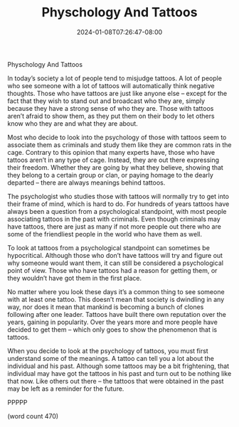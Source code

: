﻿---
title: "Physchology And Tattoos"
date: 2024-01-08T07:26:47-08:00
description: "Tattoos Tips for Web Success"
featured_image: "/images/Tattoos.jpg"
tags: ["Tattoos"]
---

Physchology And Tattoos

In today’s society a lot of people tend to misjudge tattoos.  A lot of people who see someone with a lot of tattoos will automatically think negative thoughts.  Those who have tattoos are just like anyone else – except for the fact that they wish to stand out and broadcast who they are, simply because they have a strong sense of who they are.  Those with tattoos aren’t afraid to show them, as they put them on their body to let others know who they are and what they are about.

Most who decide to look into the psychology of those with tattoos seem to associate them as criminals and study them like they are common rats in the cage.  Contrary to this opinion that many experts have, those who have tattoos aren’t in any type of cage.  Instead, they are out there expressing their freedom.  Whether they are going by what they believe, showing that they belong to a certain group or clan, or paying homage to the dearly departed – there are always meanings behind tattoos.

The psychologist who studies those with tattoos will normally try to get into their frame of mind, which is hard to do.  For hundreds of years tattoos have always been a question from a psychological standpoint, with most people associating tattoos in the past with criminals.  Even though criminals may have tattoos, there are just as many if not more people out there who are some of the friendliest people in the world who have them as well.

To look at tattoos from a psychological standpoint can sometimes be hypocritical.  Although those who don’t have tattoos will try and figure out why someone would want them, it can still be considered a psychological point of view.  Those who have tattoos had a reason for getting them, or they wouldn’t have got them in the first place.

No matter where you look these days it’s a common thing to see someone with at least one tattoo.  This doesn’t mean that society is dwindling in any way, nor does it mean that mankind is becoming a bunch of clones following after one leader.  Tattoos have built there own reputation over the years, gaining in popularity.  Over the years more and more people have decided to get them – which only goes to show the phenomenon that is tattoos.

When you decide to look at the psychology of tattoos, you must first understand some of the meanings.  A tattoo can tell you a lot about the individual and his past.  Although some tattoos may be a bit frightening, that individual may have got the tattoos in his past and turn out to be nothing like that now.  Like others out there – the tattoos that were obtained in the past may be left as a reminder for the future.

PPPPP

(word count 470)
